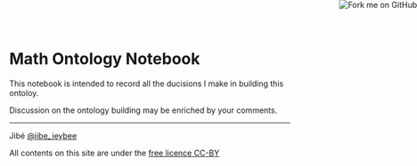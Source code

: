 <!DOCTYPE html PUBLIC "-//W3C//DTD XHTML 1.0 Transitional//EN" "http://www.w3.org/TR/xhtml1/DTD/xhtml1-transitional.dtd">
<html xmlns="http://www.w3.org/1999/xhtml">
<head>
  <meta http-equiv="Content-Type" content="text/html; charset=utf-8" />
  <meta http-equiv="Content-Style-Type" content="text/css" />
  <meta name="generator" content="pandoc" />
  <title></title>
  <style type="text/css">code{white-space: pre;}</style>
  <link rel="stylesheet" href="css/style.css" type="text/css" />
</head>
<body>
<p><a href="https://github.com/you"><img style="position: absolute; top: 0; right: 0; border: 0;" src="https://camo.githubusercontent.com/e7bbb0521b397edbd5fe43e7f760759336b5e05f/68747470733a2f2f73332e616d617a6f6e6177732e636f6d2f6769746875622f726962626f6e732f666f726b6d655f72696768745f677265656e5f3030373230302e706e67" alt="Fork me on GitHub" data-canonical-src="https://s3.amazonaws.com/github/ribbons/forkme_right_green_007200.png"></a></p>
<h1 id="math-ontology-notebook">Math Ontology Notebook</h1>
<p>This notebook is intended to record all the ducisions I make in building this ontoloy.</p>
<p>Discussion on the ontology building may be enriched by your comments.</p>
<hr />
<p>Jibé <a href="https://twitter.com/jibe_jeybee">@jibe_jeybee</a></p>
<p>All contents on this site are under the <a href="https://creativecommons.org/licenses/by/4.0/">free licence CC-BY</a></p>
</body>
</html>
